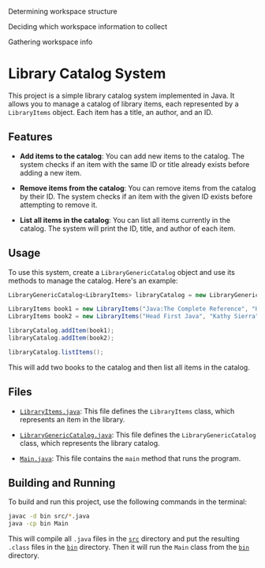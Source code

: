 Determining workspace structure

Deciding which workspace information to collect

Gathering workspace info

# Library Catalog System

This project is a simple library catalog system implemented in Java. It allows you to manage a catalog of library items, each represented by a `LibraryItems` object. Each item has a title, an author, and an ID.

## Features

- **Add items to the catalog**: You can add new items to the catalog. The system checks if an item with the same ID or title already exists before adding a new item.

- **Remove items from the catalog**: You can remove items from the catalog by their ID. The system checks if an item with the given ID exists before attempting to remove it.

- **List all items in the catalog**: You can list all items currently in the catalog. The system will print the ID, title, and author of each item.

## Usage

To use this system, create a `LibraryGenericCatalog` object and use its methods to manage the catalog. Here's an example:

```java
LibraryGenericCatalog<LibraryItems> libraryCatalog = new LibraryGenericCatalog<>(new ArrayList<>());

LibraryItems book1 = new LibraryItems("Java:The Complete Reference", "Herbert Schildt", 1);
LibraryItems book2 = new LibraryItems("Head First Java", "Kathy Sierra", 2);

libraryCatalog.addItem(book1);
libraryCatalog.addItem(book2);

libraryCatalog.listItems();
```

This will add two books to the catalog and then list all items in the catalog.

## Files

- [`LibraryItems.java`](command:_github.copilot.openSymbolInFile?%5B%22src%2FLibraryItems.java%22%2C%22LibraryItems.java%22%5D "src/LibraryItems.java"): This file defines the `LibraryItems` class, which represents an item in the library.

- [`LibraryGenericCatalog.java`](command:_github.copilot.openSymbolInFile?%5B%22src%2FLibraryGenericCatalog.java%22%2C%22LibraryGenericCatalog.java%22%5D "src/LibraryGenericCatalog.java"): This file defines the `LibraryGenericCatalog` class, which represents the library catalog.

- [`Main.java`](command:_github.copilot.openSymbolInFile?%5B%22src%2FMain.java%22%2C%22Main.java%22%5D "src/Main.java"): This file contains the `main` method that runs the program.

## Building and Running

To build and run this project, use the following commands in the terminal:

```bash
javac -d bin src/*.java
java -cp bin Main
```

This will compile all `.java` files in the [`src`](command:_github.copilot.openRelativePath?%5B%22src%22%5D "src") directory and put the resulting `.class` files in the [`bin`](command:_github.copilot.openRelativePath?%5B%22bin%22%5D "bin") directory. Then it will run the `Main` class from the [`bin`](command:_github.copilot.openRelativePath?%5B%22bin%22%5D "bin") directory.

